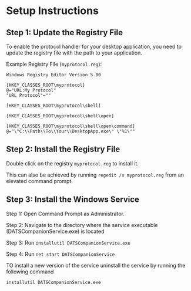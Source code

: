 # Setup Instructions

## Step 1: Update the Registry File

To enable the protocol handler for your desktop application, you need to update the registry file with the path to your application.

Example Registry File (`myprotocol.reg`):

```reg
Windows Registry Editor Version 5.00

[HKEY_CLASSES_ROOT\myprotocol]
@="URL:My Protocol"
"URL Protocol"=""

[HKEY_CLASSES_ROOT\myprotocol\shell]

[HKEY_CLASSES_ROOT\myprotocol\shell\open]

[HKEY_CLASSES_ROOT\myprotocol\shell\open\command]
@="\"C:\\Path\\To\\Your\\DesktopApp.exe\" \"%1\""
```

## Step 2: Install the Registry File
Double click on the registry `myprotocol.reg` to install it.

This can also be achieved by running `regedit /s myprotocol.reg` from an elevated command prompt.

## Step 3: Install the Windows Service

 Step 1: Open Command Prompt as Administrator.
 
 Step 2: Navigate to the directory where the service executable (DATSCompanionService.exe) is located
 
 Step 3: Run `installutil DATSCompanionService.exe` 
 
 Step 4: Run `net start DATSCompanionService`

TO install a new version of the service uninstall the service by running the following command

``installutil DATSCompanionService.exe``